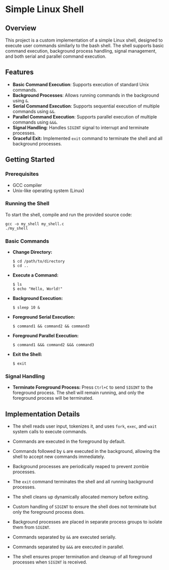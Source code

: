# Simple Linux Shell

## Overview

This project is a custom implementation of a simple Linux shell, designed to execute user commands similarly to the bash shell. The shell supports basic command execution, background process handling, signal management, and both serial and parallel command execution.

## Features

- **Basic Command Execution**: Supports execution of standard Unix commands.
- **Background Processes**: Allows running commands in the background using `&`.
- **Serial Command Execution**: Supports sequential execution of multiple commands using `&&`.
- **Parallel Command Execution**: Supports parallel execution of multiple commands using `&&&`.
- **Signal Handling**: Handles `SIGINT` signal to interrupt and terminate processes.
- **Graceful Exit:** Implemented `exit` command to terminate the shell and all background processes.

## Getting Started

### Prerequisites

- GCC compiler
- Unix-like operating system (Linux)

### Running the Shell

To start the shell, compile and run the provided source code:

```shell
gcc -o my_shell my_shell.c
./my_shell
```

### Basic Commands

- **Change Directory:**
  
  ```shell
  $ cd /path/to/directory
  $ cd ..
  ```

- **Execute a Command:**
  
  ```shell
  $ ls
  $ echo "Hello, World!"
  ```

- **Background Execution:**
  
  ```shell
  $ sleep 10 &
  ```

- **Foreground Serial Execution:**
  
  ```shell
  $ command1 && command2 && command3
  ```

- **Foreground Parallel Execution:**
  
  ```shell
  $ command1 &&& command2 &&& command3
  ```

- **Exit the Shell:**
  
  ```shell
  $ exit
  ```

### Signal Handling

- **Terminate Foreground Process:** Press `Ctrl+C` to send `SIGINT` to the foreground process. The shell will remain running, and only the foreground process will be terminated. 

## Implementation Details

- The shell reads user input, tokenizes it, and uses `fork`, `exec`, and `wait` system calls to execute commands.
- Commands are executed in the foreground by default.

- Commands followed by `&` are executed in the background, allowing the shell to accept new commands immediately.
- Background processes are periodically reaped to prevent zombie processes.

- The `exit` command terminates the shell and all running background processes.
- The shell cleans up dynamically allocated memory before exiting.

- Custom handling of `SIGINT` to ensure the shell does not terminate but only the foreground process does.
- Background processes are placed in separate process groups to isolate them from `SIGINT`.

- Commands separated by `&&` are executed serially.
- Commands separated by `&&&` are executed in parallel.
- The shell ensures proper termination and cleanup of all foreground processes when `SIGINT` is received.
